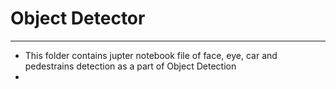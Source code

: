 # Object Detector
---

- This folder contains jupter notebook file of face, eye, car and pedestrains detection as a part of Object Detection
- 
